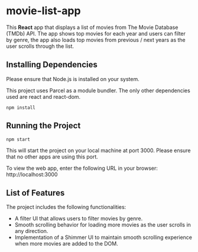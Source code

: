 # movie-list-app

This **React** app that displays a list of movies from The Movie Database (TMDb) API. The app shows top movies for each year and users can filter by genre, the app also loads top movies from previous / next years as the user scrolls through the list.


## Installing Dependencies
Please ensure that Node.js is installed on your system.

This project uses Parcel as a module bundler. The only other dependencies used are react and react-dom.

```
npm install
```



## Running the Project
```
npm start
```

This will start the project on your local machine at port 3000. Please ensure that no other apps are using this port.

To view the web app, enter the following URL in your browser: http://localhost:3000


## List of Features

The project includes the following functionalities:

- A filter UI that allows users to filter movies by genre.
- Smooth scrolling behavior for loading more movies as the user scrolls in any direction.
- Implementation of a Shimmer UI to maintain smooth scrolling experience when more movies are added to the DOM.

